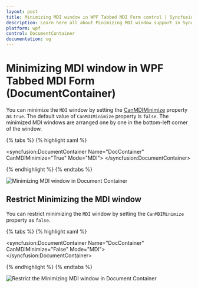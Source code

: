 ```yaml
---
layout: post
title: Minimizing MDI window in WPF Tabbed MDI Form control | Syncfusion
description: Learn here all about Minimizing MDI window support in Syncfusion WPF Tabbed MDI Form (DocumentContainer) control and more.
platform: wpf
control: DocumentContainer
documentation: ug
---
```


# Minimizing MDI window in WPF Tabbed MDI Form (DocumentContainer)

You can minimize the `MDI` window by setting the [CanMDIMinimize](https://help.syncfusion.com/cr/wpf/Syncfusion.Windows.Tools.Controls.DocumentContainer.html#Syncfusion_Windows_Tools_Controls_DocumentContainer_CanMDIMinimize) property as `true`. The default value of `CanMDIMinimize` property is `false`. The minimized  MDI windows are arranged one by one in the bottom-left corner of the window.

{% tabs %}
{% highlight xaml %}

<syncfusion:DocumentContainer Name="DocContainer"
                              CanMDIMinimize="True" 
                              Mode="MDI">
    <FlowDocumentScrollViewer syncfusion:DocumentContainer.Header="Features"/>
    <FlowDocumentScrollViewer syncfusion:DocumentContainer.Header="Window1"/>
    <FlowDocumentScrollViewer syncfusion:DocumentContainer.Header="Document Container"/>
</syncfusion:DocumentContainer>

{% endhighlight %}
{% endtabs %}

![Minimizing MDI window in Document Container](Minimizing-MDI-window_images/Minimizing-MDI-window_img1.jpeg)

## Restrict Minimizing the MDI window

You can restrict minimizing the `MDI` window by setting the `CanMDIMinimize` property as `false`.

{% tabs %}
{% highlight xaml %}

<syncfusion:DocumentContainer Name="DocContainer"
                              CanMDIMinimize="False" 
                              Mode="MDI">
    <FlowDocumentScrollViewer syncfusion:DocumentContainer.Header="Features"/>
    <FlowDocumentScrollViewer syncfusion:DocumentContainer.Header="Window1"/>
    <FlowDocumentScrollViewer syncfusion:DocumentContainer.Header="Document Container"/>
</syncfusion:DocumentContainer>

{% endhighlight %}
{% endtabs %}

![Restrict the Minimizing MDI window in Document Container](Minimizing-MDI-window_images/Restrict_Minimizing.png)

